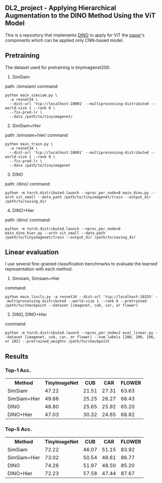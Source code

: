 ## DL2_project - Applying Hierarchical Augmentation to the DINO Method Using the ViT Model
This is a repository that implements [DINO](https://github.com/facebookresearch/dino) to apply for ViT the [paper](https://arxiv.org/abs/2206.00227)'s components which can be applied only CNN-based model.

## Pretraining

The dataset used for pretraining is tinyimagenet200.

1. SimSiam

path: /simsiam/
command: 

```
python main_simsiam.py \
  -a resnet34 \
  --dist-url 'tcp://localhost:10001' --multiprocessing-distributed --world-size 1 --rank 0 \
  --fix-pred-lr \
  --data /path/to/tinyimagenet/
```

2. SimSiam+Hier

path: /simsiam+hier/
command: 

```
python main_train.py \
  -a resnet34 \
  --dist-url 'tcp://localhost:10001' --multiprocessing-distributed --world-size 1 --rank 0 \
  --fix-pred-lr \
  --data /path/to/tinyimagenet
```

3. DINO

path: /dino/
command: 

```
python -m torch.distributed.launch --nproc_per_node=8 main_dino.py --arch vit_small --data_path /path/to/tinyimagenet/train --output_dir /path/to/saving_dir
```

4. DINO+Hier

path: /dino/
command: 

```
python -m torch.distributed.launch --nproc_per_node=8 main_dino_hier.py --arch vit_small --data_path /path/to/tinyimagenet/train --output_dir /path/to/saving_dir
```

## Linear evaluation

I use several fine-grained classification benchmarks to evaluate the learned representation with each method.

1. Simsiam, Simsiam+Hier

command:

```
python main_lincls.py -a resnet34 --dist-url 'tcp://localhost:10255' --multiprocessing-distributed --world-size 1 --rank 0 --pretrained /path/to/checkpoint --dataset [imagenet, cub, car, or flower]
```

2. DINO, DINO+Hier

command:

```
python -m torch.distributed.launch --nproc_per_node=2 eval_linear.py --dataset [imagenet, cub, car, or flower] --num_labels [200, 200, 196, or 102] --pretrained_weights /path/to/checkpoint
```

## Results
### Top-1 Acc.
<table>
  <tr>
    <th>Method</th>
    <th>TinyImageNet</th>
    <th>CUB</th>
    <th>CAR</th>
    <th>FLOWER</th>
  </tr>
  <tr>
    <td>SimSiam</td>
    <td>47.22</td>
    <td>21.51</td>
    <td>27.31</td>
    <td>63.63</td>
  </tr>
  <tr>
    <td>SimSiam+Hier</td>
    <td>49.66</td>
    <td>25.25</td>
    <td>26.27</td>
    <td>68.43</td>
  </tr>
  <tr>
    <td>DINO</td>
    <td>48.80</td>
    <td>25.65</td>
    <td>25.92</td>
    <td>65.20</td>
  </tr>
  <tr>
    <td>DINO+Hier</td>
    <td>47.03</td>
    <td>30.32</td>
    <td>24.65</td>
    <td>68.82</td>
  </tr>
</table>

### Top-5 Acc.

<table>
  <tr>
    <th>Method</th>
    <th>TinyImageNet</th>
    <th>CUB</th>
    <th>CAR</th>
    <th>FLOWER</th>
  </tr>
  <tr>
    <td>SimSiam</td>
    <td>72.22</td>
    <td>46.07</td>
    <td>51.15</td>
    <td>83.92</td>
  </tr>
  <tr>
    <td>SimSiam+Hier</td>
    <td>73.02</td>
    <td>50.54</td>
    <td>49.61</td>
    <td>86.77</td>
  </tr>
  <tr>
    <td>DINO</td>
    <td>74.26</td>
    <td>51.97</td>
    <td>48.50</td>
    <td>85.20</td>
  </tr>
  <tr>
    <td>DINO+Hier</td>
    <td>72.23</td>
    <td>57.58</td>
    <td>47.44</td>
    <td>87.67</td>
  </tr>
</table>
